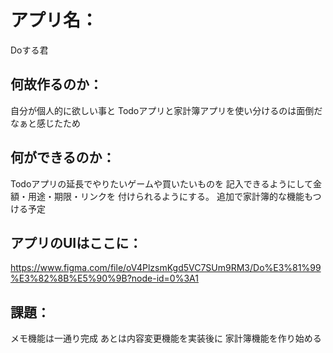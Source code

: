 # アプリ名：
Doする君

## 何故作るのか： 
自分が個人的に欲しい事と
Todoアプリと家計簿アプリを使い分けるのは面倒だなぁと感じたため

## 何ができるのか： 
Todoアプリの延長でやりたいゲームや買いたいものを
記入できるようにして金額・用途・期限・リンクを
付けられるようにする。
追加で家計簿的な機能もつける予定

## アプリのUIはここに：
https://www.figma.com/file/oV4PlzsmKgd5VC7SUm9RM3/Do%E3%81%99%E3%82%8B%E5%90%9B?node-id=0%3A1

## 課題：
メモ機能は一通り完成
あとは内容変更機能を実装後に
家計簿機能を作り始める